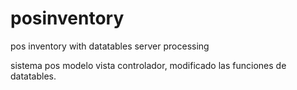 # posinventory
pos inventory with datatables server processing

sistema pos modelo vista controlador, modificado las funciones de datatables.
